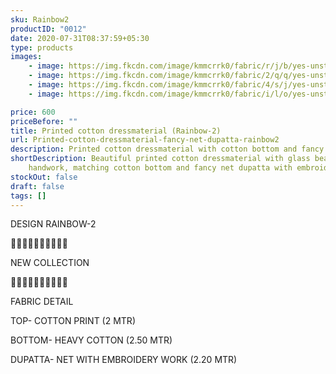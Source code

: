 ```yaml
---
sku: Rainbow2
productID: "0012"
date: 2020-07-31T08:37:59+05:30
type: products
images:
    - image: https://img.fkcdn.com/image/kmmcrrk0/fabric/r/j/b/yes-unstitched-rainbow-2-sun-fashion-and-lifestyle-original-imagfhgxqecvzcvp.jpeg
    - image: https://img.fkcdn.com/image/kmmcrrk0/fabric/2/q/q/yes-unstitched-rainbow-2-sun-fashion-and-lifestyle-original-imagfhgxhzx3enzw.jpeg
    - image: https://img.fkcdn.com/image/kmmcrrk0/fabric/4/s/j/yes-unstitched-rainbow-2-sun-fashion-and-lifestyle-original-imagfhgx5wvxt66h.jpeg
    - image: https://img.fkcdn.com/image/kmmcrrk0/fabric/i/l/o/yes-unstitched-rainbow-2-sun-fashion-and-lifestyle-original-imagfhgxgdmvxugv.jpeg

price: 600
priceBefore: ""
title: Printed cotton dressmaterial (Rainbow-2)
url: Printed-cotton-dressmaterial-fancy-net-dupatta-rainbow2
description: Printed cotton dressmaterial with cotton bottom and fancy net dupatta
shortDescription: Beautiful printed cotton dressmaterial with glass beads
    handwork, matching cotton bottom and fancy net dupatta with embroidery work.
stockOut: false
draft: false
tags: []
---
```


DESIGN RAINBOW-2

💐💐💐💐💐💐💐💐💐💐

NEW COLLECTION

🌷🌷🌷🌷🌷🌷🌷🌷🌷🌷

FABRIC DETAIL

TOP- COTTON PRINT (2 MTR)

BOTTOM- HEAVY COTTON (2.50 MTR)

DUPATTA- NET WITH EMBROIDERY WORK (2.20 MTR)
